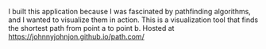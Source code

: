 I built this application because I was fascinated by pathfinding algorithms, and I wanted to visualize them in action. This is a visualization tool that finds the shortest path from point a to point b. Hosted at https://johnnyjohnjon.github.io/path.com/ 
